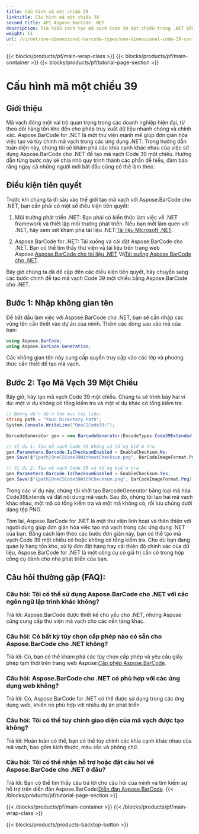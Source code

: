 ```yaml
---
title: Cấu hình mã một chiều 39
linktitle: Cấu hình mã một chiều 39
second_title: API Aspose.BarCode .NET
description: Tìm hiểu cách tạo mã vạch Code 39 một chiều trong .NET bằng Aspose.BarCode. Hướng dẫn từng bước dành cho nhà phát triển.
weight: 11
url: /vi/net/one-dimensional-barcode-types/one-dimensional-code-39-configuration/
---
```


{{< blocks/products/pf/main-wrap-class >}}
{{< blocks/products/pf/main-container >}}
{{< blocks/products/pf/tutorial-page-section >}}

# Cấu hình mã một chiều 39


## Giới thiệu

Mã vạch đóng một vai trò quan trọng trong các doanh nghiệp hiện đại, từ theo dõi hàng tồn kho đến cho phép truy xuất dữ liệu nhanh chóng và chính xác. Aspose.BarCode for .NET là một thư viện mạnh mẽ giúp đơn giản hóa việc tạo và tùy chỉnh mã vạch trong các ứng dụng .NET. Trong hướng dẫn toàn diện này, chúng tôi sẽ khám phá các khía cạnh khác nhau của việc sử dụng Aspose.BarCode cho .NET để tạo mã vạch Code 39 một chiều. Hướng dẫn từng bước này sẽ chia nhỏ quy trình thành các phần dễ hiểu, đảm bảo rằng ngay cả những người mới bắt đầu cũng có thể làm theo.

## Điều kiện tiên quyết

Trước khi chúng ta đi sâu vào thế giới tạo mã vạch với Aspose.BarCode cho .NET, bạn cần phải có một số điều kiện tiên quyết:

1.  Môi trường phát triển .NET: Bạn phải có kiến thức làm việc về .NET framework và thiết lập môi trường phát triển. Nếu bạn mới làm quen với .NET, hãy xem xét khám phá tài liệu .NET:[Tài liệu Microsoft .NET](https://docs.microsoft.com/en-us/dotnet/).

2. Aspose.BarCode for .NET: Tải xuống và cài đặt Aspose.BarCode cho .NET. Bạn có thể tìm thấy thư viện và tài liệu trên trang web Aspose:[Aspose.BarCode cho tài liệu .NET](https://reference.aspose.com/barcode/net/) Và[Tải xuống Aspose.BarCode cho .NET](https://releases.aspose.com/barcode/net/).

Bây giờ chúng ta đã đề cập đến các điều kiện tiên quyết, hãy chuyển sang các bước chính để tạo mã vạch Code 39 một chiều bằng Aspose.BarCode cho .NET.

## Bước 1: Nhập không gian tên
Để bắt đầu làm việc với Aspose.BarCode cho .NET, bạn sẽ cần nhập các vùng tên cần thiết vào dự án của mình. Thêm các dòng sau vào mã của bạn:

```csharp
using Aspose.BarCode;
using Aspose.BarCode.Generation;
```

Các không gian tên này cung cấp quyền truy cập vào các lớp và phương thức cần thiết để tạo mã vạch.

## Bước 2: Tạo Mã Vạch 39 Một Chiều

Bây giờ, hãy tạo mã vạch Code 39 một chiều. Chúng ta sẽ trình bày hai ví dụ: một ví dụ không có tổng kiểm tra và một ví dụ khác có tổng kiểm tra.

```csharp
// Đường dẫn đến thư mục tài liệu.
string path = "Your Directory Path";
System.Console.WriteLine("OneCSCode39:");

BarcodeGenerator gen = new BarcodeGenerator(EncodeTypes.Code39Extended, "CODE");

// Ví dụ 1: Tạo mã vạch Code 39 không có tổng kiểm tra
gen.Parameters.Barcode.IsChecksumEnabled = EnableChecksum.No;
gen.Save($"{path}OneCSCode39WithoutChecksum.png", BarCodeImageFormat.Png);

// Ví dụ 2: Tạo mã vạch Code 39 có tổng kiểm tra
gen.Parameters.Barcode.IsChecksumEnabled = EnableChecksum.Yes;
gen.Save($"{path}OneCSCode39WithChecksum.png", BarCodeImageFormat.Png);
```

Trong các ví dụ này, chúng tôi khởi tạo BarcodeGenerator bằng loại mã hóa Code39Extends và đặt nội dung mã vạch. Sau đó, chúng tôi tạo hai mã vạch khác nhau, một mã có tổng kiểm tra và một mã không có, rồi lưu chúng dưới dạng tệp PNG.

Tóm lại, Aspose.BarCode for .NET là một thư viện linh hoạt và thân thiện với người dùng giúp đơn giản hóa việc tạo mã vạch trong các ứng dụng .NET của bạn. Bằng cách làm theo các bước đơn giản này, bạn có thể tạo mã vạch Code 39 một chiều có hoặc không có tổng kiểm tra. Cho dù bạn đang quản lý hàng tồn kho, xử lý đơn đặt hàng hay cải thiện độ chính xác của dữ liệu, Aspose.BarCode for .NET là một công cụ có giá trị cần có trong hộp công cụ dành cho nhà phát triển của bạn.

## Câu hỏi thường gặp (FAQ):

### Câu hỏi: Tôi có thể sử dụng Aspose.BarCode cho .NET với các ngôn ngữ lập trình khác không?
Trả lời: Aspose.BarCode được thiết kế chủ yếu cho .NET, nhưng Aspose cũng cung cấp thư viện mã vạch cho các nền tảng khác.

### Câu hỏi: Có bất kỳ tùy chọn cấp phép nào có sẵn cho Aspose.BarCode cho .NET không?
Trả lời: Có, bạn có thể khám phá các tùy chọn cấp phép và yêu cầu giấy phép tạm thời trên trang web Aspose:[Cấp phép Aspose.BarCode](https://purchase.aspose.com/temporary-license/).

### Câu hỏi: Aspose.BarCode cho .NET có phù hợp với các ứng dụng web không?
Trả lời: Có, Aspose.BarCode for .NET có thể được sử dụng trong các ứng dụng web, khiến nó phù hợp với nhiều dự án phát triển.

### Câu hỏi: Tôi có thể tùy chỉnh giao diện của mã vạch được tạo không?
Trả lời: Hoàn toàn có thể, bạn có thể tùy chỉnh các khía cạnh khác nhau của mã vạch, bao gồm kích thước, màu sắc và phông chữ.

### Câu hỏi: Tôi có thể nhận hỗ trợ hoặc đặt câu hỏi về Aspose.BarCode cho .NET ở đâu?
 Trả lời: Bạn có thể tìm thấy câu trả lời cho câu hỏi của mình và tìm kiếm sự hỗ trợ trên diễn đàn Aspose.BarCode:[Diễn đàn Aspose.BarCode](https://forum.aspose.com/c/barcode/13).
{{< /blocks/products/pf/tutorial-page-section >}}

{{< /blocks/products/pf/main-container >}}
{{< /blocks/products/pf/main-wrap-class >}}

{{< blocks/products/products-backtop-button >}}
